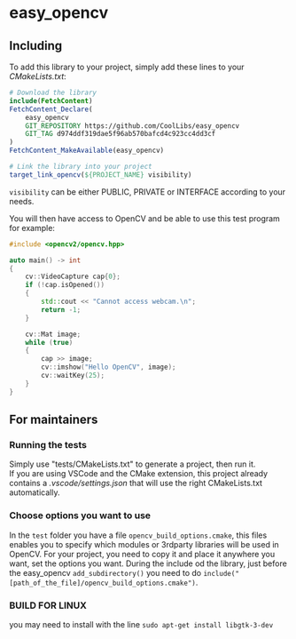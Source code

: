 # easy_opencv

## Including

To add this library to your project, simply add these lines to your *CMakeLists.txt*:
```cmake
# Download the library
include(FetchContent)
FetchContent_Declare(
    easy_opencv
    GIT_REPOSITORY https://github.com/CoolLibs/easy_opencv
    GIT_TAG d974ddf319dae5f96ab570bafcd4c923cc4dd3cf
)
FetchContent_MakeAvailable(easy_opencv)

# Link the library into your project
target_link_opencv(${PROJECT_NAME} visibility)
```
`visibility` can be either PUBLIC, PRIVATE or INTERFACE according to your needs.

You will then have access to OpenCV and be able to use this test program for example:
```cpp
#include <opencv2/opencv.hpp>

auto main() -> int
{
    cv::VideoCapture cap{0};
    if (!cap.isOpened())
    {
        std::cout << "Cannot access webcam.\n";
        return -1;
    }

    cv::Mat image;
    while (true)
    {
        cap >> image;
        cv::imshow("Hello OpenCV", image);
        cv::waitKey(25);
    }
}
```

## For maintainers

### Running the tests

Simply use "tests/CMakeLists.txt" to generate a project, then run it.<br/>
If you are using VSCode and the CMake extension, this project already contains a *.vscode/settings.json* that will use the right CMakeLists.txt automatically.


### Choose options you want to use
In the `test` folder you have a file `opencv_build_options.cmake`, this files enables you to specify which modules or 3rdparty libraries will be used in OpenCV.
For your project, you need to copy it and place it anywhere you want, set the options you want.
During the include od the library, just before the easy_opencv `add_subdirectory()` you need to do `include("[path_of_the_file]/opencv_build_options.cmake")`.

### BUILD FOR LINUX
you may need to install with the line `sudo apt-get install libgtk-3-dev`
